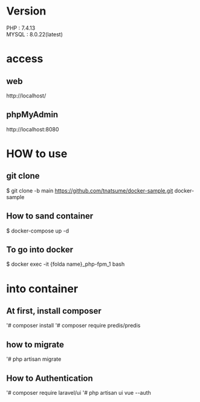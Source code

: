 # Version
PHP : 7.4.13<br>
MYSQL : 8.0.22(latest)

# access
## web
http://localhost/

## phpMyAdmin
http://localhost:8080

# HOW to use

## git clone
$ git clone -b main https://github.com/tnatsume/docker-sample.git docker-sample

## How to sand container
$ docker-compose up -d 

## To go into docker
$ docker exec -it {folda name}_php-fpm_1 bash

# into container
## At first, install composer
'# composer install
'# composer require predis/predis

## how to migrate
'# php artisan migrate

## How to Authentication
'# composer require laravel/ui
'# php artisan ui vue --auth
